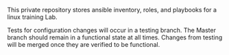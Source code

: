 This private repository stores ansible inventory, roles, and playbooks for a 
linux training Lab.

Tests for configuration changes will occur in a testing branch. The Master 
branch should remain in a functional state at all times. Changes from testing 
will be merged once they are verified to be functional.
